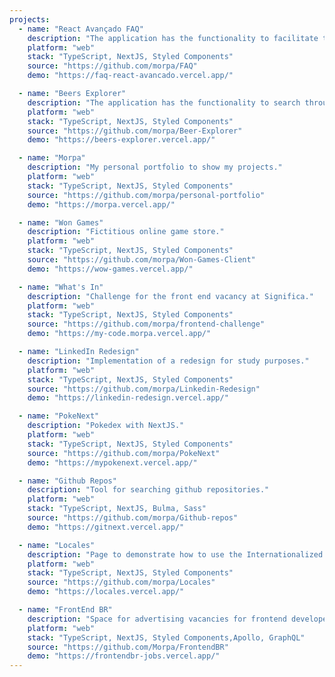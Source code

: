 ```yaml
---
projects:
  - name: "React Avançado FAQ"
    description: "The application has the functionality to facilitate the search for the most frequently asked questions in the Advanced React course."
    platform: "web"
    stack: "TypeScript, NextJS, Styled Components"
    source: "https://github.com/morpa/FAQ"
    demo: "https://faq-react-avancado.vercel.app/"

  - name: "Beers Explorer"
    description: "The application has the functionality to search through an external api, information about beers."
    platform: "web"
    stack: "TypeScript, NextJS, Styled Components"
    source: "https://github.com/morpa/Beer-Explorer"
    demo: "https://beers-explorer.vercel.app/"

  - name: "Morpa"
    description: "My personal portfolio to show my projects."
    platform: "web"
    stack: "TypeScript, NextJS, Styled Components"
    source: "https://github.com/morpa/personal-portfolio"
    demo: "https://morpa.vercel.app/"

  - name: "Won Games"
    description: "Fictitious online game store."
    platform: "web"
    stack: "TypeScript, NextJS, Styled Components"
    source: "https://github.com/morpa/Won-Games-Client"
    demo: "https://wow-games.vercel.app/"

  - name: "What's In"
    description: "Challenge for the front end vacancy at Significa."
    platform: "web"
    stack: "TypeScript, NextJS, Styled Components"
    source: "https://github.com/morpa/frontend-challenge"
    demo: "https://my-code.morpa.vercel.app/"

  - name: "LinkedIn Redesign"
    description: "Implementation of a redesign for study purposes."
    platform: "web"
    stack: "TypeScript, NextJS, Styled Components"
    source: "https://github.com/morpa/Linkedin-Redesign"
    demo: "https://linkedin-redesign.vercel.app/"

  - name: "PokeNext"
    description: "Pokedex with NextJS."
    platform: "web"
    stack: "TypeScript, NextJS, Styled Components"
    source: "https://github.com/morpa/PokeNext"
    demo: "https://mypokenext.vercel.app/"

  - name: "Github Repos"
    description: "Tool for searching github repositories."
    platform: "web"
    stack: "TypeScript, NextJS, Bulma, Sass"
    source: "https://github.com/morpa/Github-repos"
    demo: "https://gitnext.vercel.app/"

  - name: "Locales"
    description: "Page to demonstrate how to use the Internationalized Routing."
    platform: "web"
    stack: "TypeScript, NextJS, Styled Components"
    source: "https://github.com/morpa/Locales"
    demo: "https://locales.vercel.app/"

  - name: "FrontEnd BR"
    description: "Space for advertising vacancies for frontend developers."
    platform: "web"
    stack: "TypeScript, NextJS, Styled Components,Apollo, GraphQL"
    source: "https://github.com/Morpa/FrontendBR"
    demo: "https://frontendbr-jobs.vercel.app/"
---
```

